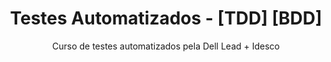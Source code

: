 <h1 align="center">Testes Automatizados - [TDD] [BDD]</h1>

<p align="center">Curso de testes automatizados pela Dell Lead + Idesco</p>
